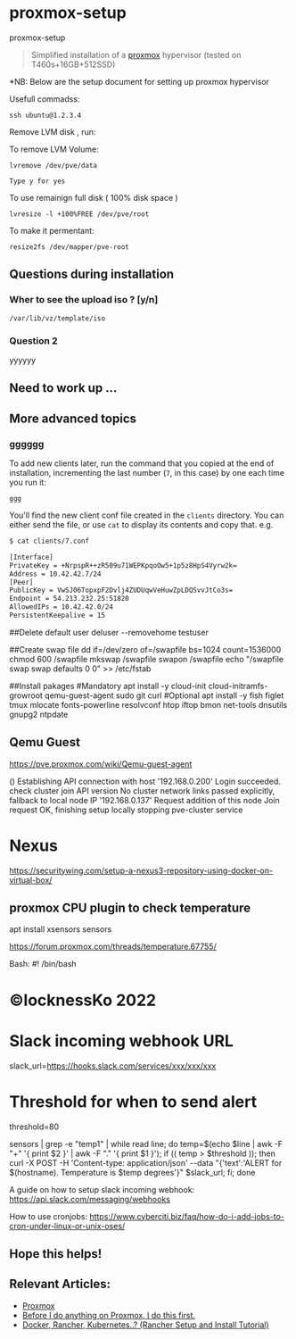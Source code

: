 # proxmox-setup
proxmox-setup

> Simplified installation of a [proxmox](https://www.wireguard.com/) hypervisor (tested on T460s+16GB+512SSD)

*NB: Below are the setup document for setting up proxmox hypervisor

Usefull commadss:

    ssh ubuntu@1.2.3.4

Remove LVM disk , run:

To remove LVM Volume:

    lvremove /dev/pve/data 

    Type y for yes

To use remainign full disk ( 100% disk space )
    
    lvresize -l +100%FREE /dev/pve/root

To make it permentant:

    resize2fs /dev/mapper/pve-root



## Questions during installation

### Wher to see the upload iso ? [y/n]

    /var/lib/vz/template/iso

### Question 2

yyyyyy



## Need to work up ...

## More advanced topics

### gggggg

To add new clients later, run the command that you copied at the end of installation, incrementing the last number (`7`, in this case) by one each time you run it:

    ggg
    
You'll find the new client conf file created in the `clients` directory. You can either send the file, or use `cat` to display its contents and copy that. e.g.

```bash
$ cat clients/7.conf

[Interface]
PrivateKey = +NrpspR++zR509u71WEPKpqoOw5+1p5z8HpS4Vyrw2k=
Address = 10.42.42.7/24
[Peer]
PublicKey = VwSJ06TopxpF2Dvlj4ZUDUqwVeHuwZpLDQSvvJtCo3s=
Endpoint = 54.213.232.25:51820
AllowedIPs = 10.42.42.0/24
PersistentKeepalive = 15
```

 
 
##Delete default user
deluser --removehome testuser

##Create swap file
dd if=/dev/zero of=/swapfile bs=1024 count=1536000
chmod 600 /swapfile
mkswap /swapfile
swapon /swapfile
echo "/swapfile       swap    swap    defaults        0 0" >> /etc/fstab

##Install pakages
#Mandatory
apt install -y cloud-init cloud-initramfs-growroot qemu-guest-agent sudo git curl
#Optional
apt install -y fish figlet tmux mlocate fonts-powerline resolvconf htop iftop bmon net-tools dnsutils gnupg2 ntpdate


## Qemu Guest 
https://pve.proxmox.com/wiki/Qemu-guest-agent


()
Establishing API connection with host '192.168.0.200'
Login succeeded.
check cluster join API version
No cluster network links passed explicitly, fallback to local node IP '192.168.0.137'
Request addition of this node
Join request OK, finishing setup locally
stopping pve-cluster service

# Nexus
https://securitywing.com/setup-a-nexus3-repository-using-docker-on-virtual-box/

## proxmox CPU plugin to check temperature
apt install xsensors
sensors

https://forum.proxmox.com/threads/temperature.67755/

Bash:
#! /bin/bash

# ©locknessKo 2022

# Slack incoming webhook URL
slack_url=https://hooks.slack.com/services/xxx/xxx/xxx

# Threshold for when to send alert
threshold=80

sensors | grep -e "temp1" | while read line; do
        temp=$(echo $line | awk -F "+" '{ print $2 }' | awk -F "." '{ print $1 }');
        if (( temp > $threshold )); then
                curl -X POST -H 'Content-type: application/json' --data "{'text':'ALERT for $(hostname). Temperature is $temp degrees'}" $slack_url;
        fi;
        done
 
 A guide on how to setup slack incoming webhook: https://api.slack.com/messaging/webhooks

How to use cronjobs: https://www.cyberciti.biz/faq/how-do-i-add-jobs-to-cron-under-linux-or-unix-oses/

Hope this helps!
-----------------
 
## Relevant Articles: 
- [Proxmox](https://proxmox.com/en/)
- [Before I do anything on Proxmox, I do this first.](https://www.youtube.com/watch?v=GoZaMgEgrHw)
- [Docker, Rancher, Kubernetes..? (Rancher Setup and Install Tutorial)](https://www.youtube.com/watch?v=oILc0ywDVTk)


